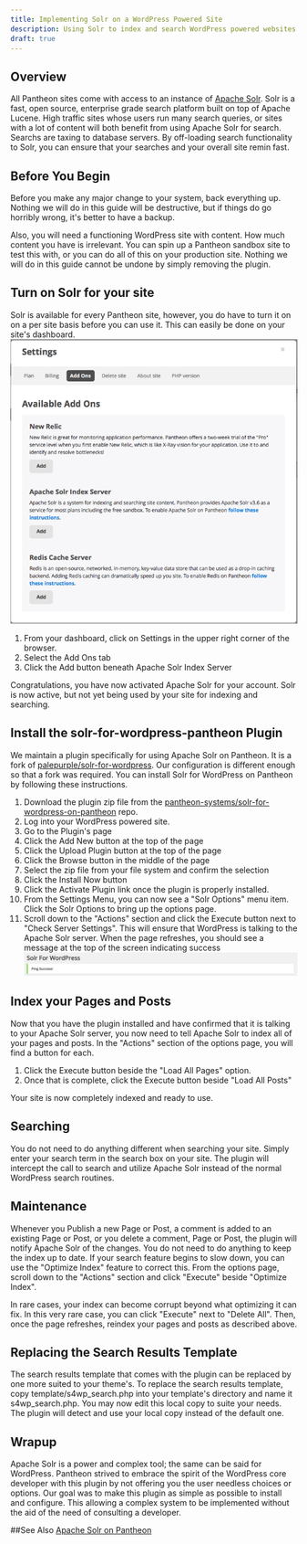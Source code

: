 ```yaml
---
title: Implementing Solr on a WordPress Powered Site
description: Using Solr to index and search WordPress powered websites
draft: true
---
```

## Overview  
All Pantheon sites come with access to an instance of [Apache Solr](http://lucene.apache.org/solr/ "Apache Solr home page"). Solr is a fast, open source, enterprise grade search platform built on top of Apache Lucene. High traffic sites whose users run many search queries, or sites with a lot of content will both benefit from using Apache Solr for search. Searchs are taxing to database servers. By off-loading search functionality to Solr, you can ensure that your searches and your overall site remin fast.


## Before You Begin  
Before you make any major change to your system, back everything up. Nothing we will do in this guide will be destructive, but if things do go horribly wrong, it's better to have  a backup.

Also, you will need a functioning WordPress site with content. How much content you have is irrelevant. You can spin up a Pantheon sandbox site to test this with, or you can do all of this on your production site. Nothing we will do in this guide cannot be undone by simply removing the plugin.

## Turn on Solr for your site
Solr is available for every Pantheon site, however, you do have to turn it on on a per site basis before you can use it. This can easily be done on your site's dashboard.
![Screen shot of the Add Ons tab in the Pantheon dashboard](/source/docs/assets/images/pantheon-dashboard-add-ons.png)

1. From your dashboard, click on Settings in the upper right corner of the browser.
1. Select the Add Ons tab
1. Click the Add button beneath Apache Solr Index Server

Congratulations, you have now activated Apache Solr for your account. Solr is now active, but not yet being used by your site for indexing and searching.

## Install the solr-for-wordpress-pantheon Plugin
We maintain a plugin specifically for using Apache Solr on Pantheon. It is a fork of [palepurple/solr-for-wordpress](https://github.com/palepurple/solr-for-wordpress "PalePurple's Solr for WordPress repo"). Our configuration is different enough so that a fork was required. You can install Solr for WordPress on Pantheon by following these instructions.

1. Download the plugin zip file from the [pantheon-systems/solr-for-wordpress-on-pantheon](https://github.com/pantheon-systems/solr-for-wordpress) repo.
1. Log into your WordPress powered site.
1. Go to the Plugin's page
1. Click the Add New button at the top of the page
1. Click the Upload Plugin button at the top of the page
1. Click the Browse button in the  middle of the page
1. Select the zip file from your file system and confirm the selection
1. Click the Install Now button
1. Click the Activate Plugin link once the plugin is properly installed.
1. From the Settings Menu, you can now see a "Solr Options" menu item. Click the Solr Options to bring up the options page.
1. Scroll down to the "Actions" section and click the Execute button next to "Check Server Settings". This will ensure that WordPress is talking to the Apache Solr server. When the page refreshes, you should see a message at the top of the screen indicating success
![Screen shot of the Solr for WordPress on Pantheon plugin successfully pinging the Apache Solr server](/source/docs/assets/images/wordpress-solr-ping-success.png)

## Index your Pages and Posts
Now that you have the plugin installed and have confirmed that it is talking to your Apache Solr server, you now need to tell Apache Solr to index all of your pages and posts. In the "Actions" section of the options page, you will find a button for each.

1. Click the Execute button beside the "Load All Pages" option.
1. Once that is complete, click the Execute button beside "Load All Posts"

Your site is now completely indexed and ready to use.

## Searching
You do not need to do anything different when searching your site.  Simply enter your search term in the search box on your site. The plugin will intercept the call to search and utilize Apache Solr instead of the normal WordPress search routines.

## Maintenance
Whenever you Publish a new Page or Post, a comment is added to an existing Page or Post, or you delete a comment, Page or Post, the plugin will notify Apache Solr of the changes. You do not need to do anything to keep the index up to date. If your search feature begins to slow down, you can use the "Optimize Index" feature to correct this. From the options page, scroll down to the "Actions" section and click "Execute" beside "Optimize Index".

In rare cases, your index can become corrupt beyond what optimizing it can fix. In this very rare case, you can click "Execute" next to "Delete All". Then, once the page refreshes, reindex your pages and posts as described above.

## Replacing the Search Results Template
The search results template that comes with the plugin can be replaced by one more suited to your theme's. To replace the search results template, copy template/s4wp_search.php into your template's directory and name it s4wp_search.php. You may now edit this local copy to suite your needs. The plugin will detect and use your local copy instead of the default one.

## Wrapup
Apache Solr is a power and complex tool; the same can be said for WordPress. Pantheon strived to embrace the spirit of the WordPress core developer with this plugin by not offering you the user needless choices or options. Our goal was to make this plugin as simple as possible to install and configure. This allowing a complex system to be implemented without the aid of the need of consulting a developer.


##See Also
[Apache Solr on Pantheon](/docs/articles/sites/apache-solr/)
